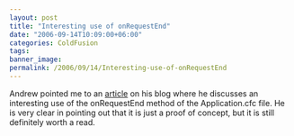 ```yaml
---
layout: post
title: "Interesting use of onRequestEnd"
date: "2006-09-14T10:09:00+06:00"
categories: ColdFusion 
tags: 
banner_image: 
permalink: /2006/09/14/Interesting-use-of-onRequestEnd
---
```


Andrew pointed me to an <a href="http://www.andyscott.id.au/index.cfm/2006/9/12/Proof-of-Concept">article</a> on his blog where he discusses an interesting use of the onRequestEnd method of the Application.cfc file. He is very clear in pointing out that it is just a proof of concept, but it is still definitely worth a read.